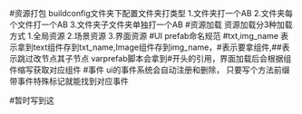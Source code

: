#资源打包
buildconfig文件夹下配置文件夹打类型
1.文件夹打一个AB
2.文件夹每个文件打一个AB
3.文件夹子文件夹单独打一个AB
#资源加载
资源加载分3种加载方式
1.全局资源
2.场景资源
3.界面资源
#UI
prefab命名规范 #txt,img_name 表示拿到text组件存到txt_name,Image组件存到img_name，#表示要拿组件,##表示跳过改节点其子节点
varprefab脚本会拿到#开头的引用，界面加载后会根据组件缩写获取对应组件
#事件
ui的事件系统会自动注册和删除， 只要写个方法前缀带事件特殊标记就能找到对应事件

#暂时写到这